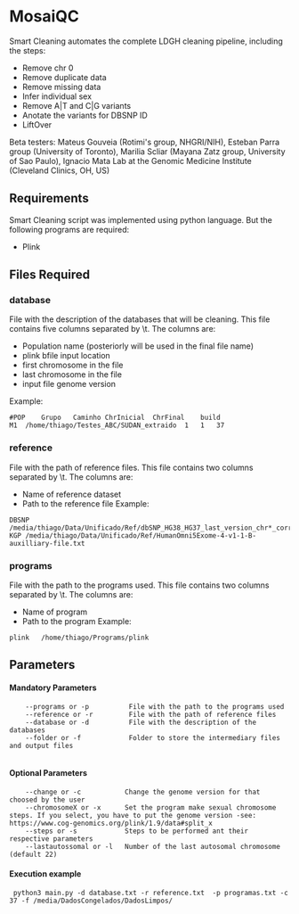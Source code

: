 # MosaiQC

Smart Cleaning automates the complete LDGH cleaning pipeline, including the steps:
- Remove chr 0
- Remove duplicate data
- Remove missing data
- Infer individual sex
- Remove A|T and C|G variants
- Anotate the variants for DBSNP ID
- LiftOver

Beta testers: 
Mateus Gouveia (Rotimi's group, NHGRI/NIH),
Esteban Parra group (University of Toronto),
Marilia Scliar (Mayana Zatz group, University of Sao Paulo),
Ignacio Mata Lab at the Genomic Medicine Institute (Cleveland Clinics, OH, US)


## Requirements
Smart Cleaning script was implemented using python language. But the following programs are required:
- Plink

## Files Required
### database
File with the description of the databases that will be cleaning. 
This file contains five columns separated by \t. The columns are: 
- Population name (posteriorly will be used in the final file name)
- plink bfile input location
- first chromosome in the file
- last chromosome in the file 
- input file genome version

Example:
```
#POP	Grupo	Caminho	ChrInicial	ChrFinal	build
M1	/home/thiago/Testes_ABC/SUDAN_extraido	1	1	37

```
### reference
File with the path of reference files.
This file contains two columns separated by \t. The columns are: 
- Name of reference dataset
- Path to the reference file
Example:
```
DBSNP	/media/thiago/Data/Unificado/Ref/dbSNP_HG38_HG37_last_version_chr*_corrected.txt.gz
KGP	/media/thiago/Data/Unificado/Ref/HumanOmni5Exome-4-v1-1-B-auxilliary-file.txt

```
### programs

File with the path to the programs used.
This file contains two columns separated by \t. The columns are: 
- Name of program
- Path to the program
Example:

```
plink	/home/thiago/Programs/plink

```
## Parameters
#### Mandatory Parameters
```
    --programs or -p          File with the path to the programs used
    --reference or -r         File with the path of reference files
    --database or -d          File with the description of the databases
    --folder or -f            Folder to store the intermediary files and output files
    
```
#### Optional Parameters
```
    --change or -c           Change the genome version for that choosed by the user
    --chromosomeX or -x      Set the program make sexual chromosome steps. If you select, you have to put the genome version -see: https://www.cog-genomics.org/plink/1.9/data#split_x 
    --steps or -s            Steps to be performed ant their respective parameters
    --lastautossomal or -l   Number of the last autosomal chromosome (default 22)
```
#### Execution example
```
 python3 main.py -d database.txt -r reference.txt  -p programas.txt -c 37 -f /media/DadosCongelados/DadosLimpos/
 
```
